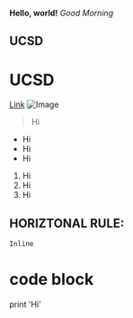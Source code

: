 **Hello, world!**
*Good Morning*
## UCSD
# UCSD
[Link](https://ucsd.edu/)
![Image]()
>Hi
* Hi
* Hi
* Hi
1. Hi
2. Hi
3. Hi

HORIZTONAL RULE:
---
`Inline`
# code block
print 'Hi' 
